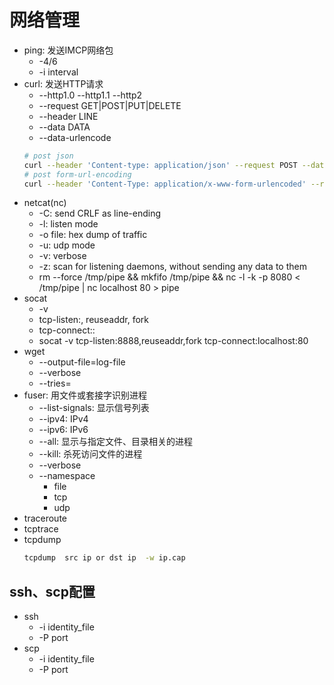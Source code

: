# 网络管理
- ping: 发送IMCP网络包
    - -4/6
    - -i interval
- curl: 发送HTTP请求
    - --http1.0 --http1.1 --http2
    - --request GET|POST|PUT|DELETE
    - --header LINE
    - --data DATA
    - --data-urlencode
    ```bash
    # post json
    curl --header 'Content-type: application/json' --request POST --data '{"key": "value"}' url
    # post form-url-encoding
    curl --header 'Content-Type: application/x-www-form-urlencoded' --request POST --data-urlencode 'key=中国啊' url
    ```
- netcat(nc)
    - -C: send CRLF as line-ending
    - -l: listen mode
    - -o file: hex dump of traffic
    - -u: udp mode
    - -v: verbose
    - -z: scan for listening daemons, without sending any data to them
    - rm --force /tmp/pipe && mkfifo /tmp/pipe && nc -l -k -p 8080 < /tmp/pipe | nc localhost 80 > pipe
- socat
    - -v
    - tcp-listen:<port>, reuseaddr, fork
    - tcp-connect:<host>:<port>
    - socat -v tcp-listen:8888,reuseaddr,fork tcp-connect:localhost:80
- wget
    - --output-file=log-file
    - --verbose
    - --tries=<N>
- fuser: 用文件或套接字识别进程
    - --list-signals: 显示信号列表
    - --ipv4: IPv4
    - --ipv6: IPv6
    - --all: 显示与指定文件、目录相关的进程
    - --kill: 杀死访问文件的进程
    - --verbose
    - --namespace
        - file
        - tcp
        - udp
- traceroute
- tcptrace
- tcpdump
    ```bash
    tcpdump  src ip or dst ip  -w ip.cap
    ```
## ssh、scp配置
- ssh 
    - -i identity_file
    - -P port
- scp
    - -i identity_file
    - -P port